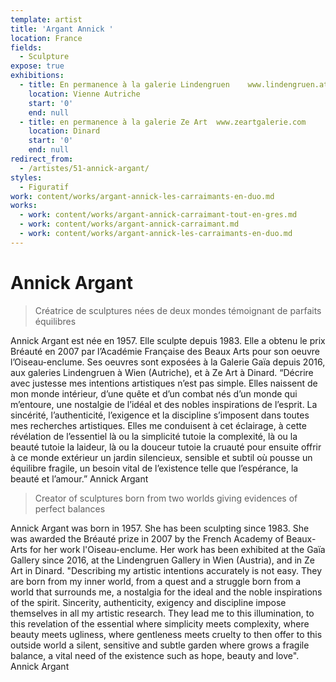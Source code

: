 ```yaml
---
template: artist
title: 'Argant Annick '
location: France
fields:
  - Sculpture
expose: true
exhibitions:
  - title: En permanence à la galerie Lindengruen    www.lindengruen.at
    location: Vienne Autriche
    start: '0'
    end: null
  - title: en permanence à la galerie Ze Art  www.zeartgalerie.com
    location: Dinard
    start: '0'
    end: null
redirect_from:
  - /artistes/51-annick-argant/
styles:
  - Figuratif
work: content/works/argant-annick-les-carraimants-en-duo.md
works:
  - work: content/works/argant-annick-carraimant-tout-en-gres.md
  - work: content/works/argant-annick-carraimant.md
  - work: content/works/argant-annick-les-carraimants-en-duo.md
---
```

# Annick Argant

> Créatrice de sculptures nées de deux mondes témoignant de parfaits équilibres

Annick Argant est née en 1957. Elle sculpte depuis 1983. Elle a obtenu le prix Bréauté en 2007 par l’Académie Française des Beaux Arts pour son oeuvre l’Oiseau-enclume. Ses oeuvres sont exposées à la Galerie Gaïa depuis 2016, aux galeries Lindengruen à Wien (Autriche), et à Ze Art à Dinard. “Décrire avec justesse mes intentions artistiques n’est pas simple. Elles naissent de mon monde intérieur, d’une quête et d’un combat nés d’un monde qui m’entoure, une nostalgie de l’idéal et des nobles inspirations de l’esprit. La sincérité, l’authenticité, l’exigence et la discipline s’imposent dans toutes mes recherches artistiques. Elles me conduisent à cet éclairage, à cette révélation de l’essentiel là ou la simplicité tutoie la complexité, là ou la beauté tutoie la laideur, là ou la douceur tutoie la cruauté pour ensuite offrir à ce monde extérieur un jardin silencieux, sensible et subtil où pousse un équilibre fragile, un besoin vital de l’existence telle que l’espérance, la beauté et l’amour.” Annick Argant

> Creator of sculptures born from two worlds giving evidences of perfect balances

Annick Argant was born in 1957. She has been sculpting since 1983. She was awarded the Bréauté prize in 2007 by the French Academy of Beaux-Arts for her work l'Oiseau-enclume. Her work has been exhibited at the Gaïa Gallery since 2016, at the Lindengruen Gallery in Wien (Austria), and in Ze Art in Dinard. "Describing my artistic intentions accurately is not easy. They are born from my inner world, from a quest and a struggle born from a world that surrounds me, a nostalgia for the ideal and the noble inspirations of the spirit. Sincerity, authenticity, exigency and discipline impose themselves in all my artistic research. They lead me to this illumination, to this revelation of the essential where simplicity meets complexity, where beauty meets ugliness, where gentleness meets cruelty to then offer to this outside world a silent, sensitive and subtle garden where grows a fragile balance, a vital need of the existence such as hope, beauty and love". Annick Argant

